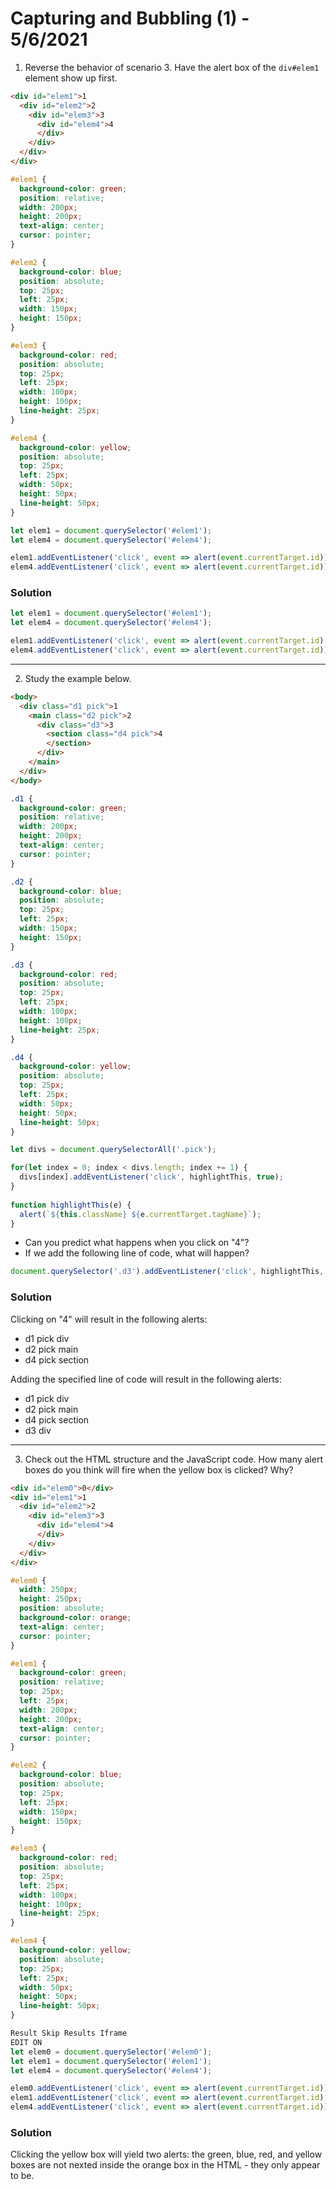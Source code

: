 
# Capturing and Bubbling (1) - 5/6/2021

1. Reverse the behavior of scenario 3. Have the alert box of the `div#elem1` element show up first.

```html
<div id="elem1">1
  <div id="elem2">2
    <div id="elem3">3
      <div id="elem4">4
      </div>
    </div>
  </div>
</div>
```

```css
#elem1 {
  background-color: green;
  position: relative;
  width: 200px;
  height: 200px;
  text-align: center;
  cursor: pointer;
}

#elem2 {
  background-color: blue;
  position: absolute;
  top: 25px;
  left: 25px;
  width: 150px;
  height: 150px;
}

#elem3 {
  background-color: red;
  position: absolute;
  top: 25px;
  left: 25px;
  width: 100px;
  height: 100px;
  line-height: 25px;
}

#elem4 {
  background-color: yellow;
  position: absolute;
  top: 25px;
  left: 25px;
  width: 50px;
  height: 50px;
  line-height: 50px;
}
```

```javascript
let elem1 = document.querySelector('#elem1');
let elem4 = document.querySelector('#elem4');

elem1.addEventListener('click', event => alert(event.currentTarget.id));
elem4.addEventListener('click', event => alert(event.currentTarget.id));
```

### Solution

```javascript
let elem1 = document.querySelector('#elem1');
let elem4 = document.querySelector('#elem4');

elem1.addEventListener('click', event => alert(event.currentTarget.id), true);
elem4.addEventListener('click', event => alert(event.currentTarget.id));
```

---

2. Study the example below.

```html
<body>
  <div class="d1 pick">1
    <main class="d2 pick">2
      <div class="d3">3
        <section class="d4 pick">4
        </section>
      </div>  
    </main>
  </div>
</body>
```

```css
.d1 {
  background-color: green;
  position: relative;
  width: 200px;
  height: 200px;
  text-align: center;
  cursor: pointer;
}

.d2 {
  background-color: blue;
  position: absolute;
  top: 25px;
  left: 25px;
  width: 150px;
  height: 150px;
}

.d3 {
  background-color: red;
  position: absolute;
  top: 25px;
  left: 25px;
  width: 100px;
  height: 100px;
  line-height: 25px;
}

.d4 {
  background-color: yellow;
  position: absolute;
  top: 25px;
  left: 25px;
  width: 50px;
  height: 50px;
  line-height: 50px;
}
```

```javascript
let divs = document.querySelectorAll('.pick');

for(let index = 0; index < divs.length; index += 1) {
  divs[index].addEventListener('click', highlightThis, true);
}
    
function highlightThis(e) {
  alert(`${this.className} ${e.currentTarget.tagName}`);
}
```
* Can you predict what happens when you click on "4"?
* If we add the following line of code, what will happen?

```javascript
document.querySelector('.d3').addEventListener('click', highlightThis, false);
```

### Solution

Clicking on "4" will result in the following alerts:

* d1 pick div
* d2 pick main
* d4 pick section

Adding the specified line of code will result in the following alerts:

* d1 pick div
* d2 pick main
* d4 pick section
* d3 div

---

3. Check out the HTML structure and the JavaScript code. How many alert boxes do you think will fire when the yellow box is clicked? Why?

```html
<div id="elem0">0</div>
<div id="elem1">1
  <div id="elem2">2
    <div id="elem3">3
      <div id="elem4">4
      </div>
    </div>
  </div>
</div>
```

```css
#elem0 {
  width: 250px;
  height: 250px;
  position: absolute;
  background-color: orange;
  text-align: center;
  cursor: pointer;
}

#elem1 {
  background-color: green;
  position: relative;
  top: 25px;
  left: 25px;
  width: 200px;
  height: 200px;
  text-align: center;
  cursor: pointer;
}

#elem2 {
  background-color: blue;
  position: absolute;
  top: 25px;
  left: 25px;
  width: 150px;
  height: 150px;
}

#elem3 {
  background-color: red;
  position: absolute;
  top: 25px;
  left: 25px;
  width: 100px;
  height: 100px;
  line-height: 25px;
}

#elem4 {
  background-color: yellow;
  position: absolute;
  top: 25px;
  left: 25px;
  width: 50px;
  height: 50px;
  line-height: 50px;
}
```

```javascript
Result Skip Results Iframe
EDIT ON
let elem0 = document.querySelector('#elem0');
let elem1 = document.querySelector('#elem1');
let elem4 = document.querySelector('#elem4');

elem0.addEventListener('click', event => alert(event.currentTarget.id));
elem1.addEventListener('click', event => alert(event.currentTarget.id), true);
elem4.addEventListener('click', event => alert(event.currentTarget.id));
```

### Solution

Clicking the yellow box will yield two alerts: the green, blue, red, and yellow boxes are not nexted inside the orange box in the HTML - they only appear to be.
